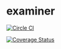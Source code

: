 # examiner

[![Circle CI](https://circleci.com/gh/nulldevelopmenthr/examiner/tree/master.svg?style=svg)](https://circleci.com/gh/nulldevelopmenthr/examiner/tree/master)

[![Coverage Status](https://coveralls.io/repos/nulldevelopmenthr/examiner/badge.svg?branch=master)](https://coveralls.io/r/nulldevelopmenthr/examiner?branch=master)
